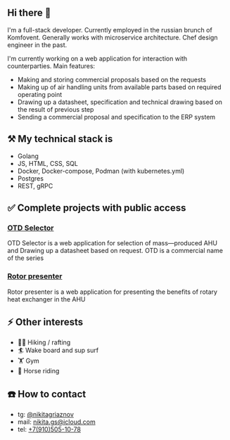 ## Hi there 👋
I'm a full-stack developer.
Currently employed in the russian brunch of Komfovent.
Generally works with microservice architecture. 
Chef design engineer in the past.

I'm currently working on a web application for interaction with counterparties. 
Main features:
 - Making and storing commercial proposals based on the requests
 - Making up of air handling units from available parts based on required operating point
 - Drawing up a datasheet, specification and technical drawing based on the result of previous step
 - Sending a commercial proposal and specification to the ERP system

## ⚒️ My technical stack is 
 - Golang
 - JS, HTML, CSS, SQL
 - Docker, Docker-compose, Podman (with kubernetes.yml)
 - Postgres
 - REST, gRPC

## ✅ Complete projects with public access

### [OTD Selector](https://otd.komfovent-ru.ru)
OTD Selector is a web application for selection of mass—produced AHU and Drawing up a datasheet based on request.
OTD is a commercial name of the series

### [Rotor presenter](https://rotor.komfovent-ru.ru)
Rotor presenter is a web application for presenting the benefits of rotary heat exchanger in the AHU

## ⚡ Other interests
- 🧗🚣 Hiking / rafting
- 🏄 Wake board and sup surf
- 🏋️ Gym
- 🏇 Horse riding 

 ## ☎️ How to contact

 - tg: [@nikitagriaznov](https://t.me/nikitagriaznov)
 - mail: [nikita.gs@icloud.com](mailto:nikita.gs@icloud.com)
 - tel: [+7(910)505-10-78](tel:+79105051078)
